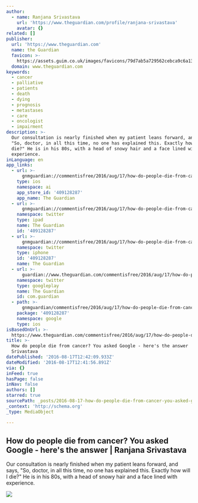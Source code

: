 ```yaml
---
author:
  - name: Ranjana Srivastava
    url: 'https://www.theguardian.com/profile/ranjana-srivastava'
    avatar: {}
related: []
publisher:
  url: 'https://www.theguardian.com'
  name: the Guardian
  favicon: >-
    https://assets.guim.co.uk/images/favicons/79d7ab5a729562cebca9c6a13c324f0e/32x32.ico
  domain: www.theguardian.com
keywords:
  - cancer
  - palliative
  - patients
  - death
  - dying
  - prognosis
  - metastases
  - care
  - oncologist
  - impairment
description: >-
  Our consultation is nearly finished when my patient leans forward, and says,
  "So, doctor, in all this time, no one has explained this. Exactly how will I
  die?" He is in his 80s, with a head of snowy hair and a face lined with
  experience.
inLanguage: en
app_links:
  - url: >-
      gnmguardian://commentisfree/2016/aug/17/how-do-people-die-from-cancer-google?contenttype=Article&source=applinks
    type: ios
    namespace: ai
    app_store_id: '409128287'
    app_name: The Guardian
  - url: >-
      gnmguardian://commentisfree/2016/aug/17/how-do-people-die-from-cancer-google?contenttype=Article&source=twitter
    namespace: twitter
    type: ipad
    name: The Guardian
    id: '409128287'
  - url: >-
      gnmguardian://commentisfree/2016/aug/17/how-do-people-die-from-cancer-google?contenttype=Article&source=twitter
    namespace: twitter
    type: iphone
    id: '409128287'
    name: The Guardian
  - url: >-
      guardian://www.theguardian.com/commentisfree/2016/aug/17/how-do-people-die-from-cancer-google
    namespace: twitter
    type: googleplay
    name: The Guardian
    id: com.guardian
  - path: >-
      gnmguardian/commentisfree/2016/aug/17/how-do-people-die-from-cancer-google?contenttype=Article&source=google
    package: '409128287'
    namespace: google
    type: ios
isBasedOnUrl: >-
  https://www.theguardian.com/commentisfree/2016/aug/17/how-do-people-die-from-cancer-google
title: >-
  How do people die from cancer? You asked Google - here's the answer | Ranjana
  Srivastava
datePublished: '2016-08-17T12:42:09.933Z'
dateModified: '2016-08-17T12:41:56.891Z'
via: {}
inFeed: true
hasPage: false
inNav: false
authors: []
starred: true
sourcePath: _posts/2016-08-17-how-do-people-die-from-cancer-you-asked-google-heres-the.md
_context: 'http://schema.org'
_type: MediaObject

---
```

<article style=""><h1>How do people die from cancer? You asked Google - here's the answer | Ranjana Srivastava</h1><p>Our consultation is nearly finished when my patient leans forward, and says, "So, doctor, in all this time, no one has explained this. Exactly how will I die?" He is in his 80s, with a head of snowy hair and a face lined with experience.</p><img src="https://i.guim.co.uk/img/media/029d3541c857284a1029eb847790702842a72a9c/0_352_5000_2999/5000.jpg?w=1200&amp;h=630&amp;q=55&amp;auto=format&amp;usm=12&amp;fit=crop&amp;bm=normal&amp;ba=bottom%2Cleft&amp;blend64=aHR0cHM6Ly91cGxvYWRzLmd1aW0uY28udWsvMjAxNi8wNS8yNS9vdmVybGF5LWxvZ28tMTIwMC05MF9vcHQucG5n&amp;s=143b60f67ee65ae7e1857db05b596775" /></article>